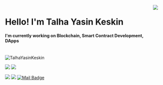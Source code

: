 

<!--
**TalhaYasinKeskin/TalhaYasinKeskin** is a ✨ _special_ ✨ repository because its `README.md` (this file) appears on your GitHub profile.

Here are some ideas to get you started:

- 🔭 I’m currently working on ...
- 🌱 I’m currently learning ...
- 👯 I’m looking to collaborate on ...
- 🤔 I’m looking for help with ...
- 💬 Ask me about ...
- 📫 How to reach me: ...
- 😄 Pronouns: ...
- ⚡ Fun fact: ...
-->

<img align='right' src="https://github-readme-stats.vercel.app/api?username=TalhaYasinKeskin&show_icons=true">

# Hello! I'm Talha Yasin Keskin 
#### I'm currently working on Blockchain, Smart Contract Development, DApps

#
<p align="left"> <img src="https://komarev.com/ghpvc/?username=TalhaYasinKeskin" alt="TalhaYasinKeskin" /> </p>

[![](https://img.shields.io/twitter/follow/ElectricNgineer?style=social)](https://www.twitter.com/ElectricNgineer)
[![](https://img.shields.io/github/followers/TalhaYasinKeskin?style=social)](https://www.github.com/TalhaYasinKeskin)


[![](https://img.shields.io/badge/twitter-%231DA1F2.svg?&style=for-the-badge&logo=twitter&logoColor=white)](https://www.twitter.com/ElectricNgineer)
[![](https://img.shields.io/badge/linkedin-%230077B5.svg?&style=for-the-badge&logo=linkedin&logoColor=white)](https://www.linkedin.com/in/talhayasinkeskin/)
[![Mail Badge](https://img.shields.io/badge/talhayasinkeskin@gmail.com-c14438?style=for-the-badge&logo=Gmail&logoColor=white&link=mailto:talhayasinkeskin@gmail.com)](mailto:talhayasinkeskin@gmail.com)
